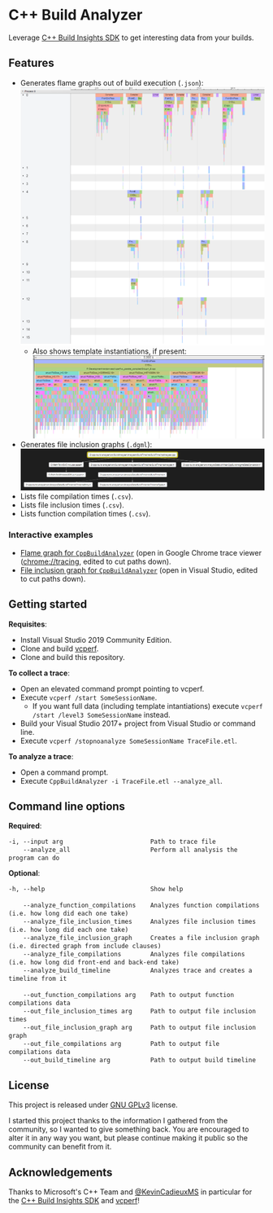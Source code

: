 # C++ Build Analyzer

Leverage [C++ Build Insights SDK](https://docs.microsoft.com/cpp/build-insights/reference/sdk/overview) to get interesting data from your builds.

## Features

  * Generates flame graphs out of build execution (`.json`):
    ![Flame graph: CppBuildAnalyzer](./readme-samples/flame-graph.png "Flame graph: CppBuildAnalyzer")
    * Also shows template instantiations, if present:
      ![Flame graph: template instantiation](./readme-samples/flame-graph-template-instantiation.png "Flame graph: template instantiation")
  * Generates file inclusion graphs (`.dgml`):
    ![File inclusion graph, .dgml file](./readme-samples/file-inclusion-graph.png "File inclusion graph, .dgml file")
  * Lists file compilation times (`.csv`).
  * Lists file inclusion times (`.csv`).
  * Lists function compilation times (`.csv`).

### Interactive examples

  * [Flame graph for `CppBuildAnalyzer`](./readme-samples/BuildTimeline.json) (open in Google Chrome trace viewer ([chrome://tracing](chrome://tracing), edited to cut paths down).
  * [File inclusion graph for `CppBuildAnalyzer`](./readme-samples/FileInclusions.dgml) (open in Visual Studio, edited to cut paths down).

## Getting started

**Requisites**:

  * Install Visual Studio 2019 Community Edition.
  * Clone and build [vcperf](https://github.com/microsoft/vcperf).
  * Clone and build this repository.

**To collect a trace**:

  * Open an elevated command prompt pointing to vcperf.
  * Execute `vcperf /start SomeSessionName`.
    * If you want full data (including template intantiations) execute `vcperf /start /level3 SomeSessionName` instead.
  * Build your Visual Studio 2017+ project from Visual Studio or command line.
  * Execute `vcperf /stopnoanalyze SomeSessionName TraceFile.etl`.

**To analyze a trace**:

  * Open a command prompt.
  * Execute `CppBuildAnalyzer -i TraceFile.etl --analyze_all`.

## Command line options

**Required**:

    -i, --input arg                        Path to trace file
        --analyze_all                      Perform all analysis the program can do

**Optional**:
    
    -h, --help                             Show help
    
        --analyze_function_compilations    Analyzes function compilations (i.e. how long did each one take)
        --analyze_file_inclusion_times     Analyzes file inclusion times (i.e. how long did each one take)
        --analyze_file_inclusion_graph     Creates a file inclusion graph (i.e. directed graph from include clauses)
        --analyze_file_compilations        Analyzes file compilations (i.e. how long did front-end and back-end take)
        --analyze_build_timeline           Analyzes trace and creates a timeline from it

        --out_function_compilations arg    Path to output function compilations data
        --out_file_inclusion_times arg     Path to output file inclusion times
        --out_file_inclusion_graph arg     Path to output file inclusion graph
        --out_file_compilations arg        Path to output file compilations data
        --out_build_timeline arg           Path to output build timeline

## License

This project is released under [GNU GPLv3](https://github.com/MetanoKid/cpp-build-analyzer/blob/master/LICENSE.md) license.

I started this project thanks to the information I gathered from the community, so I wanted to give something back. You are encouraged to alter it in any way you want, but please continue making it public so the community can benefit from it.

## Acknowledgements

Thanks to Microsoft's C++ Team and [@KevinCadieuxMS](https://twitter.com/KevinCadieuxMS) in particular for the [C++ Build Insights SDK](https://docs.microsoft.com/cpp/build-insights/reference/sdk/overview) and [vcperf](https://github.com/microsoft/vcperf)!
